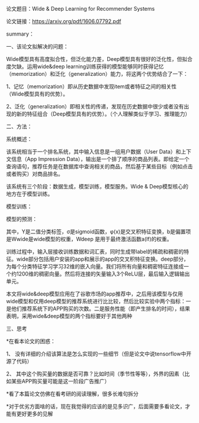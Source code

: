 论文题目：Wide & Deep Learning for Recommender Systems

论文链接：https://arxiv.org/pdf/1606.07792.pdf

summary：

一、该论文拟解决的问题：

Wide模型具有高度拟合性，但泛化能力差，Deep模型具有很好的泛化性，但拟合度欠缺。运用wide&deep learning训练获得的模型能够同时获得记忆（memorization）和泛化（generalization）能力，将这两个优势结合了一下：

1、记忆（memorization）即从历史数据中发现item或者特征之间的相关性（Wide模型具有的优势）。

2、泛化（generalization）即相关性的传递，发现在历史数据中很少或者没有出现的新的特征组合（Deep模型具有的优势）。（个人理解类似于学习、推理能力）

二、方法：

系统概述：

该系统相当于一个排名系统，其中输入信息是一组用户数据（User Data）和上下文信息（App Impression Data），输出是一个排了顺序的商品列表。即给定一个查询语句，推荐任务是在数据库中查询相关的商品，然后基于某些目标（例如点击或者购买）对商品排名。

该系统有三个阶段：数据生成，模型训练，模型服务。Wide & Deep模型核心的地方在于模型训练。

模型训练：

模型的预测：



其中，Y是二值分类标签，σ是sigmoid函数，φ(x)是交叉积特征变换，b是偏置项  是Wwide是wide模型的权重，Wdeep 是用于最终激活函数a(lf)的权重。


训练过程中，输入层接收训练数据和词汇表，同时生成带label的稀疏和稠密的特征。wide部分包括用户安装的app和展示的app的交叉积特征变换。deep部分，为每个分类特征学习学习32维的嵌入向量。我们将所有向量和稠密特征连接成一个约1200维的稠密向量。然后将连接的矢量输入3个ReLU层，最后输入逻辑输出单元。

本文将wide&deep模型应用在了谷歌市场的app推荐中，之后用该模型与仅用wide模型和仅用deep模型的推荐系统进行比比较，然后比较实验中两个指标：一是他们推荐系统下的APP购买的次数。二是服务性能（即产生排名的时间），结果表明，采用wide&deep模型的两个指标要好于其他两种





三、思考

*在看本论文的困惑：

1、 没有详细的介绍该算法是怎么实现的一些细节（但是论文中说tensorflow中开源了代码）

2、 其中这个购买量的数据是否可靠？比如时间（季节性等等），外界的因素（比如某些APP购买量可能是这一阶段广告推广）

*看了本篇论文仿佛在看考研的阅读理解，很多长难句拆分

*对于优劣方面啥的话，现在我觉得的应该的是见多识广，后面需要多看论文，才能有更好更多的见解